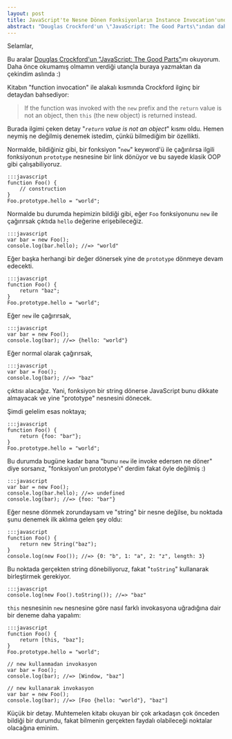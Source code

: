 ```yaml
---
layout: post
title: JavaScript'te Nesne Dönen Fonksiyonların Instance Invocation'unda Prototipin Değişimi
abstract: "Douglas Crockford'un \"JavaScript: The Good Parts\"ından daha önce bilmediğim, farketmediğim bir detay öğrendim."
---
```


Selamlar,

Bu aralar [Douglas Crockford'un "JavaScript: The Good Parts"][1]ını okuyorum. Daha önce okumamış olmamın verdiği utançla buraya yazmaktan da çekindim aslında :)

Kitabın "function invocation" ile alakalı kısmında Crockford ilginç bir detaydan bahsediyor:

> If the function was invoked with the `new` prefix and the `return` value is not an object, then `this` (the new object) is returned instead.

Burada ilgimi çeken detay "*`return` value is not an object*" kısmı oldu. Hemen neymiş ne değilmiş denemek istedim, çünkü bilmediğim bir özellikti.

Normalde, bildiğiniz gibi, bir fonksiyon "`new`" keyword'ü ile çağırılırsa ilgili fonksiyonun `prototype` nesnesine bir link dönüyor ve bu sayede klasik OOP gibi çalışabiliyoruz.

    :::javascript
    function Foo() {
        // construction
    }
    Foo.prototype.hello = "world";

Normalde bu durumda hepimizin bildiği gibi, eğer `Foo` fonksiyonunu `new` ile çağırırsak çıktıda `hello` değerine erişebileceğiz.

    :::javascript
    var bar = new Foo();
    console.log(bar.hello); //=> "world"

Eğer başka herhangi bir değer dönersek yine de `prototype` dönmeye devam edecekti.

    :::javascript
    function Foo() {
        return "baz";
    }
    Foo.prototype.hello = "world";

Eğer `new` ile çağırırsak,

    :::javascript
    var bar = new Foo();
    console.log(bar); //=> {hello: "world"}

Eğer normal olarak çağırırsak,

    :::javascript
    var bar = Foo();
    console.log(bar); //=> "baz"

çıktısı alacağız. Yani, fonksiyon bir string dönerse JavaScript bunu dikkate almayacak ve yine "prototype" nesnesini dönecek.

Şimdi gelelim esas noktaya;

    :::javascript
    function Foo() {
        return {foo: "bar"};
    }
    Foo.prototype.hello = "world";

Bu durumda bugüne kadar bana "bunu `new` ile invoke edersen ne döner" diye sorsanız, "fonksiyon'un prototype'ı" derdim fakat öyle değilmiş :)

    :::javascript
    var bar = new Foo();
    console.log(bar.hello); //=> undefined
    console.log(bar); //=> {foo: "bar"}

Eğer nesne dönmek zorundaysam ve "string" bir nesne değilse, bu noktada şunu denemek ilk aklıma gelen şey oldu:

    :::javascript
    function Foo() {
        return new String("baz");
    }
    console.log(new Foo()); //=> {0: "b", 1: "a", 2: "z", length: 3}

Bu noktada gerçekten string dönebiliyoruz, fakat "`toString`" kullanarak birleştirmek gerekiyor.

    :::javascript
    console.log(new Foo().toString()); //=> "baz"

`this` nesnesinin `new` nesnesine göre nasıl farklı invokasyona uğradığına dair bir deneme daha yapalım:

    :::javascript
    function Foo() {
        return [this, "baz"];
    }
    Foo.prototype.hello = "world";

    // new kullanmadan invokasyon
    var bar = Foo();
    console.log(bar); //=> [Window, "baz"]

    // new kullanarak invokasyon
    var bar = new Foo();
    console.log(bar); //=> [Foo {hello: "world"}, "baz"]

Küçük bir detay. Muhtemelen kitabı okuyan bir çok arkadaşın çok önceden bildiği bir durumdu, fakat bilmenin gerçekten faydalı olabileceği noktalar olacağına eminim.

  [1]: http://www.amazon.com/JavaScript-Good-Parts-Douglas-Crockford/dp/0596517742
